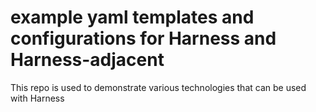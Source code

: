 # example yaml templates and configurations for Harness and Harness-adjacent 

This repo is used to demonstrate various technologies that can be used with Harness
